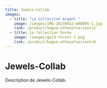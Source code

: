 ```yaml
---
title: Jewels-Collab
images:
  - title: "La Collection Argent "
    image: /images/IMG-20250422-WA0005-1.jpg
    link: /product/bague-athena?variant=1
  - title: La Collection Dorée
    image: /images/gold-forest-2.png
    link: /product/bague-athena?variant=0
---
```


# Jewels-Collab

Description de Jewels-Collab. 
